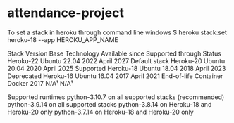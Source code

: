 # attendance-project

To set a stack in heroku through command line windows
$ heroku stack:set heroku-18 --app HEROKU_APP_NAME

Stack Version	Base Technology	Available since	Supported through	Status
Heroku-22	Ubuntu 22.04	2022	April 2027	Default stack
Heroku-20	Ubuntu 20.04	2020	April 2025	Supported
Heroku-18	Ubuntu 18.04	2018	April 2023	Deprecated
Heroku-16	Ubuntu 16.04	2017	April 2021	End-of-life
Container	Docker	2017	N/A¹	N/A¹


Supported runtimes
python-3.10.7 on all supported stacks (recommended)
python-3.9.14 on all supported stacks
python-3.8.14 on Heroku-18 and Heroku-20 only
python-3.7.14 on Heroku-18 and Heroku-20 only
